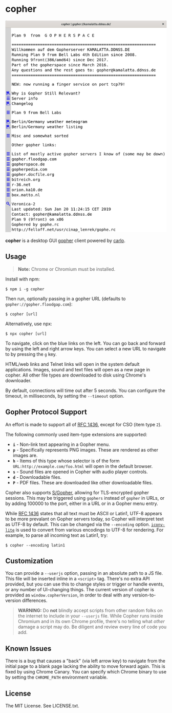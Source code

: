 
# copher

![screenshot](./screenshot.png)

**copher** is a desktop GUI [gopher][] client powered by [carlo][].

## Usage

> **Note:** Chrome or Chromium must be installed.

Install with npm:

    $ npm i -g copher

Then run, optionally passing in a gopher URL (defaults to
`gopher://gopher.floodgap.com`):

    $ copher [url]

Alternatively, use npx:

    $ npx copher [url]

To navigate, click on the blue links on the left. You can go back and forward by
using the left and right arrow keys. You can select a new URL to navigate to by
pressing the `g` key.

HTML/web links and Telnet links will open in the system default applications.
Images, sound and text files will open as a new page in copher. All other file
types are downloaded to disk using Chrome's downloader.

By default, connections will time out after 5 seconds. You can configure the
timeout, in milliseconds, by setting the `--timeout` option.

## Gopher Protocol Support

An effort is made to support all of [RFC 1436][], except for CSO (item type
`2`).

The following commonly used item-type extensions are supported:

* **`i`** - Non-link text appearing in a Gopher menu.
* **`p`** - Specifically represents PNG images. These are rendered as other
  images are.
* **`h`** - Items of this type whose selector is of the form
  `URL:http://example.com/foo.html` will open in the default browser.
* **`s`** - Sound files are opened in Copher with audio player controls.
* **`d`** - Downloadable files.
* **`P`** - PDF files. These are downloaded like other downloadable files.

Copher also supports [S/Gopher][], allowing for TLS-encrypted gopher sessions.
This may be triggered using `gophers` instead of `gopher` in URLs, or by adding
100000 to the port, either in a URL or in a Gopher menu entry.

While [RFC 1436][] states that all text must be ASCII or Latin1, UTF-8 appears
to be more prevalant on Gopher servers today, so Copher will interpret text as
UTF-8 by default. This can be changed via the `--encoding` option.
[`iconv-lite`][] is used to convert from various encodings to UTF-8 for
rendering. For example, to parse all incoming text as Latin1, try:

    $ copher --encoding latin1

## Customization

You can provide a `--userjs` option, passing in an absolute path to a JS file.
This file will be inserted inline in a `<script>` tag. There's no extra API
provided, but you can use this to change styles or trigger or handle events, or
any number of UI-changing things. The current version of copher is provided as
`window.copherVersion`, in order to deal with any version-to-version
differences.

> **WARNING:** Do **not** blindly accept scripts from other random folks on the
> internet to include in your `--userjs` file. While Copher runs inside
> Chromium and in its own Chrome profile, there's no telling what *other* damage
> a script may do. Be diligent and review every line of code you add.

## Known Issues

There is a bug that causes a "back" (via left arrow key) to navigate from the
initial page to a blank page lacking the ability to move forward again. This is
fixed by using Chrome Canary. You can specify which Chrome binary to use by
setting the `CHROME_PATH` environment variable.

## License

The MIT License. See LICENSE.txt.

[gopher]: https://en.wikipedia.org/wiki/Gopher_(protocol)
[carlo]: https://github.com/GoogleChromeLabs/carlo
[RFC 1436]: https://www.ietf.org/rfc/rfc1436.txt
[S/Gopher]: https://gopher.floodgap.com/gopher/gw?a=gopher%3A%2F%2Fgopher.umbrellix.net%2F
[`iconv-lite`]: https://npmjs.com/package/iconv-lite
